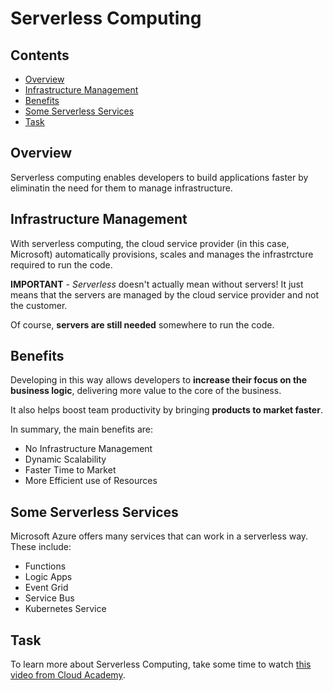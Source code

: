 # Serverless Computing

<!--TOC_START-->
## Contents
- [Overview](#overview)
- [Infrastructure Management](#infrastructure-management)
- [Benefits](#benefits)
- [Some Serverless Services](#some-serverless-services)
- [Task](#task)

<!--TOC_END-->
## Overview

Serverless computing enables developers to build applications faster by eliminatin the need for them to manage infrastructure.

## Infrastructure Management

With serverless computing, the cloud service provider (in this case, Microsoft) automatically provisions, scales and manages the infrastrcture required to run the code.

**IMPORTANT** - *Serverless* doesn't actually mean without servers! It just means that the servers are managed by the cloud service provider and not the customer.

Of course, **servers are still needed** somewhere to run the code.

## Benefits

Developing in this way allows developers to **increase their focus on the business logic**, delivering more value to the core of the business.

It also helps boost team productivity by bringing **products to market faster**.

In summary, the main benefits are:

* No Infrastructure Management
* Dynamic Scalability
* Faster Time to Market
* More Efficient use of Resources

## Some Serverless Services

Microsoft Azure offers many services that can work in a serverless way. These include:

* Functions
* Logic Apps
* Event Grid
* Service Bus
* Kubernetes Service

## Task

To learn more about Serverless Computing, take some time to watch [this video from Cloud Academy](https://www.youtube.com/watch?v=t1cOeYs2oUM).
